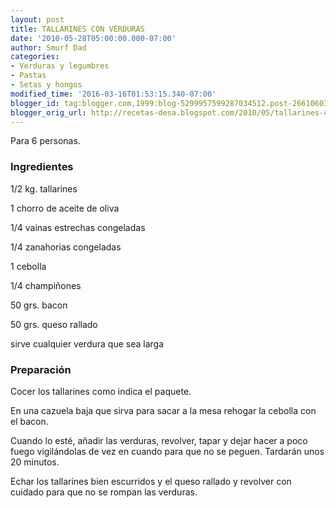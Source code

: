 ```yaml
---
layout: post
title: TALLARINES CON VERDURAS
date: '2010-05-28T05:00:00.000-07:00'
author: Smurf Dad
categories:
- Verduras y legumbres
- Pastas
- Setas y hongos
modified_time: '2016-03-16T01:53:15.340-07:00'
blogger_id: tag:blogger.com,1999:blog-5299957599287034512.post-2661060347485602033
blogger_orig_url: http://recetas-desa.blogspot.com/2010/05/tallarines-con-verduras.html
---
```


Para 6 personas.

<h3>Ingredientes</h3>


1/2 kg. tallarines

1 chorro de aceite de oliva

1/4 vainas estrechas congeladas

1/4 zanahorias congeladas

1 cebolla

1/4 champi&ntilde;ones

50 grs. bacon

50 grs. queso rallado

sirve cualquier verdura que sea larga

<h3>Preparaci&oacute;n</h3>


Cocer los tallarines como indica el paquete.

En una cazuela baja que sirva para sacar a la mesa rehogar la cebolla con el bacon.

Cuando lo est&eacute;, a&ntilde;adir las verduras, revolver, tapar y dejar hacer a poco fuego vigil&aacute;ndolas de vez en cuando para que no se peguen. Tardar&aacute;n unos 20 minutos.

Echar los tallarines bien escurridos y el queso rallado y revolver con cuidado para que no se rompan las verduras.

